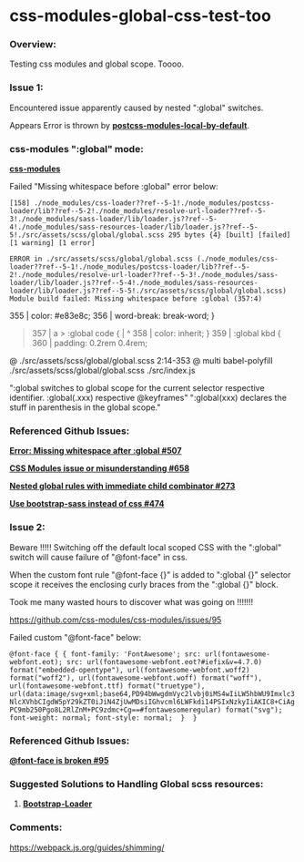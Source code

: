 # css-modules-global-css-test-too

### Overview:
Testing css modules and global scope. Toooo.


### Issue 1:
Encountered issue apparently caused by nested ":global" switches.

Appears Error is thrown by [**postcss-modules-local-by-default**](https://github.com/css-modules/postcss-modules-local-by-default/blob/master/index.js#L26).

### css-modules ":global" mode:
[**css-modules**](https://github.com/css-modules/css-modules)


Failed "Missing whitespace before :global" error below:

`[158] ./node_modules/css-loader??ref--5-1!./node_modules/postcss-loader/lib??ref--5-2!./node_modules/resolve-url-loader??ref--5-3!./node_modules/sass-loader/lib/loader.js??ref--5-4!./node_modules/sass-resources-loader/lib/loader.js??ref--5-5!./src/assets/scss/global/global.scss 295 bytes {4} [built] [failed] [1 warning] [1 error]`


`ERROR in ./src/assets/scss/global/global.scss (./node_modules/css-loader??ref--5-1!./node_modules/postcss-loader/lib??ref--5-2!./node_modules/resolve-url-loader??ref--5-3!./node_modules/sass-loader/lib/loader.js??ref--5-4!./node_modules/sass-resources-loader/lib/loader.js??ref--5-5!./src/assets/scss/global/global.scss)
Module build failed: Missing whitespace before :global (357:4)`

  355 |     color: #e83e8c;
  356 |     word-break: break-word; }
> 357 |     a > :global code {
      |    ^
  358 |       color: inherit; }
  359 |   :global kbd {
  360 |     padding: 0.2rem 0.4rem;

 @ ./src/assets/scss/global/global.scss 2:14-353
 @ multi babel-polyfill ./src/assets/scss/global/global.scss ./src/index.js


":global switches to global scope for the current selector respective identifier. :global(.xxx) respective @keyframes"
":global(xxx) declares the stuff in parenthesis in the global scope."


### Referenced Github Issues:

[**Error: Missing whitespace after :global #507**](https://github.com/webpack-contrib/sass-loader/issues/507)

[**CSS Modules issue or misunderstanding #658**](https://github.com/davezuko/react-redux-starter-kit/issues/658)

[**Nested global rules with immediate child combinator #273**](https://github.com/css-modules/css-modules/issues/273)

[**Use bootstrap-sass instead of css #474**](https://github.com/davezuko/react-redux-starter-kit/issues/474)


### Issue 2:
Beware !!!!! Switching off the default local scoped CSS with the ":global" switch will cause failure of "@font-face" in css.

When the custom font rule "@font-face {}" is added to ":global {}" selector scope it receives the enclosing curly braces from the  ":global {}" block. 

Took me many wasted hours to discover what was going on !!!!!!!

https://github.com/css-modules/css-modules/issues/95

Failed custom "@font-face" below:

`@font-face {
   {
    font-family: 'FontAwesome';
    src: url(fontawesome-webfont.eot);
    src: url(fontawesome-webfont.eot?#iefix&v=4.7.0) format("embedded-opentype"), url(fontawesome-webfont.woff2) format("woff2"), url(fontawesome-webfont.woff) format("woff"), url(fontawesome-webfont.ttf) format("truetype"), url(data:image/svg+xml;base64,PD94bWwgdmVyc2lvbj0iMS4wIiLW5hbWU9Imxlc3NlcXVhbCIgdW5pY29kZT0iJiN4ZjUwMDsiIGhvcml6LWFkdi14PSIxNzkyIiAKIC8+CiAgPC9mb250Pgo8L2RlZnM+PC9zdmc+Cg==#fontawesomeregular) format("svg");
    font-weight: normal;
    font-style: normal; 
    } 
  }`


### Referenced Github Issues:

[**@font-face is broken #95**](https://github.com/css-modules/css-modules/issues/95)


### Suggested Solutions to Handling Global scss resources:

1) [**Bootstrap-Loader**](https://github.com/shakacode/bootstrap-loader)


### Comments:

https://webpack.js.org/guides/shimming/
